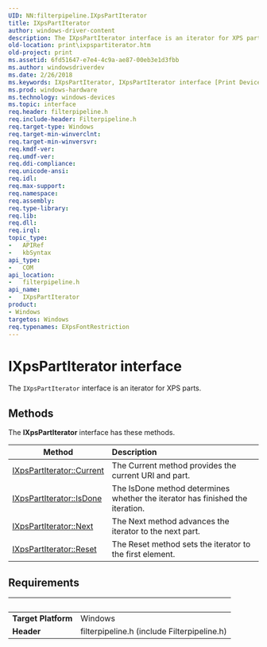```yaml
---
UID: NN:filterpipeline.IXpsPartIterator
title: IXpsPartIterator
author: windows-driver-content
description: The IXpsPartIterator interface is an iterator for XPS parts.
old-location: print\ixpspartiterator.htm
old-project: print
ms.assetid: 6fd51647-e7e4-4c9a-ae87-00eb3e1d3fbb
ms.author: windowsdriverdev
ms.date: 2/26/2018
ms.keywords: IXpsPartIterator, IXpsPartIterator interface [Print Devices], IXpsPartIterator interface [Print Devices], described, filterpipeline/IXpsPartIterator, filterpipeline_75476300-7fcc-46a5-8a48-abde1dcd5e36.xml, print.ixpspartiterator
ms.prod: windows-hardware
ms.technology: windows-devices
ms.topic: interface
req.header: filterpipeline.h
req.include-header: Filterpipeline.h
req.target-type: Windows
req.target-min-winverclnt: 
req.target-min-winversvr: 
req.kmdf-ver: 
req.umdf-ver: 
req.ddi-compliance: 
req.unicode-ansi: 
req.idl: 
req.max-support: 
req.namespace: 
req.assembly: 
req.type-library: 
req.lib: 
req.dll: 
req.irql: 
topic_type:
-	APIRef
-	kbSyntax
api_type:
-	COM
api_location:
-	filterpipeline.h
api_name:
-	IXpsPartIterator
product:
- Windows
targetos: Windows
req.typenames: EXpsFontRestriction
---
```


# IXpsPartIterator interface

The <code>IXpsPartIterator</code> interface is an iterator for XPS parts.

## Methods

<p>The <b>IXpsPartIterator</b> interface has these methods.</p>

| Method | Description |
| ---- |:---- |
| [IXpsPartIterator::Current](nf-filterpipeline-ixpspartiterator-current.md) | The Current method provides the current URI and part. |
| [IXpsPartIterator::IsDone](nf-filterpipeline-ixpspartiterator-isdone.md) | The IsDone method determines whether the iterator has finished the iteration. |
| [IXpsPartIterator::Next](nf-filterpipeline-ixpspartiterator-next.md) | The Next method advances the iterator to the next part. |
| [IXpsPartIterator::Reset](nf-filterpipeline-ixpspartiterator-reset.md) | The Reset method sets the iterator to the first element. |


## Requirements
| &nbsp; | &nbsp; |
| ---- |:---- |
| **Target Platform** | Windows |
| **Header** | filterpipeline.h (include Filterpipeline.h) |